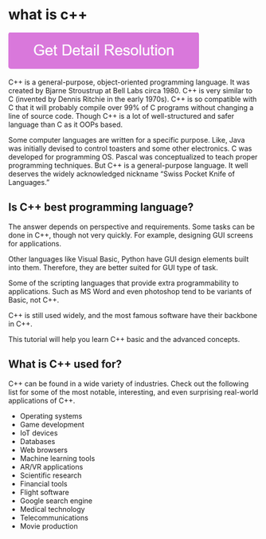 # what is c++

[![what is c++](gett-stateed.png)](https://github.com/technologie0/what.is.c.language)

C++ is a general-purpose, object-oriented programming language. It was created by Bjarne Stroustrup at Bell Labs circa 1980. C++ is very similar to C (invented by Dennis Ritchie in the early 1970s). C++ is so compatible with C that it will probably compile over 99% of C programs without changing a line of source code. Though C++ is a lot of well-structured and safer language than C as it OOPs based.

Some computer languages are written for a specific purpose. Like, Java was initially devised to control toasters and some other electronics. C was developed for programming OS. Pascal was conceptualized to teach proper programming techniques. But C++ is a general-purpose language. It well deserves the widely acknowledged nickname “Swiss Pocket Knife of Languages.”

## Is C++ best programming language?

The answer depends on perspective and requirements. Some tasks can be done in C++, though not very quickly. For example, designing GUI screens for applications.

Other languages like Visual Basic, Python have GUI design elements built into them. Therefore, they are better suited for GUI type of task.

Some of the scripting languages that provide extra programmability to applications. Such as MS Word and even photoshop tend to be variants of Basic, not C++.

C++ is still used widely, and the most famous software have their backbone in C++.

This tutorial will help you learn C++ basic and the advanced concepts.

## What is C++ used for?

C++ can be found in a wide variety of industries. Check out the following list for some of the most notable, interesting, and even surprising real-world applications of C++.

* Operating systems
* Game development
* IoT devices
* Databases
* Web browsers
* Machine learning tools
* AR/VR applications
* Scientific research
* Financial tools
* Flight software
* Google search engine
* Medical technology
* Telecommunications
* Movie production
